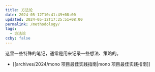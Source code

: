 ```yaml
---
title: 方法论
date: 2024-05-12T10:41:49+08:00
updated: 2024-05-12T17:25:51+08:00
permalink: /methodology/
tags:
  - 方法论
ccby: false
---
```

这里一些特殊的笔记，通常是用来记录一些想法、策略的。

+ [[archives/2024/mono 项目最佳实践指南|mono 项目最佳实践指南]]

